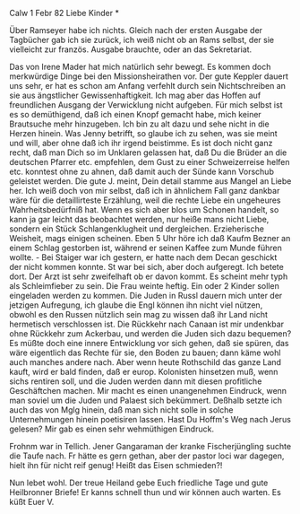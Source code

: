  Calw 1 Febr 82
Liebe Kinder <Marie>*

Über Ramseyer habe ich nichts. Gleich nach der ersten Ausgabe der Tagbücher gab ich sie zurück, ich weiß nicht ob an Rams selbst, der sie vielleicht zur französ. Ausgabe brauchte, oder an das Sekretariat.

Das von Irene Mader hat mich natürlich sehr bewegt. Es kommen doch merkwürdige Dinge bei den Missionsheirathen vor. Der gute Keppler dauert uns sehr, er hat es schon am Anfang verfehlt durch sein Nichtschreiben an sie aus ängstlicher Gewissenhaftigkeit. Ich mag aber das Hoffen auf freundlichen Ausgang der Verwicklung nicht aufgeben. Für mich selbst ist es so demüthigend, daß ich einen Knopf gemacht habe, mich keiner Brautsuche mehr hinzugeben. Ich bin zu alt dazu und sehe nicht in die Herzen hinein. 
Was Jenny betrifft, so glaube ich zu sehen, was sie meint und will, aber ohne daß ich ihr irgend beistimme. Es ist doch nicht ganz recht, daß man Dich so im Unklaren gelassen hat, daß Du die Brüder an die deutschen Pfarrer etc. empfehlen, dem Gust zu einer Schweizerreise helfen etc. konntest ohne zu ahnen, daß damit auch der Sünde kann Vorschub geleistet werden. Die gute J. meint, Dein detail stamme aus Mangel an Liebe her. Ich weiß doch von mir selbst, daß ich in ähnlichem Fall ganz dankbar wäre für die detaillirteste Erzählung, weil die rechte Liebe ein ungeheures Wahrheitsbedürfniß hat. Wenn es sich aber blos um Schonen handelt, so kann ja gar leicht das beobachtet werden, nur heiße mans nicht Liebe, sondern ein Stück Schlangenklugheit und dergleichen. Erzieherische Weisheit, mags einigen scheinen. 
Eben 5 Uhr höre ich daß Kaufm Bezner an einem Schlag gestorben ist, während er seinen Kaffee zum Munde führen wollte. - Bei Staiger war ich gestern, er hatte nach dem Decan geschickt der nicht kommen konnte. St war bei sich, aber doch aufgeregt. Ich betete dort. Der Arzt ist sehr zweifelhaft ob er davon kommt. Es scheint mehr typh als Schleimfieber zu sein. Die Frau weinte heftig. Ein oder 2 Kinder sollen eingeladen werden zu kommen. 
Die Juden in Russl dauern mich unter der jetzigen Aufregung, ich glaube die Engl können ihn nicht viel nützen, obwohl es den Russen nützlich sein mag zu wissen daß ihr Land nicht hermetisch verschlossen ist. Die Rückkehr nach Canaan ist mir undenkbar ohne Rückkehr zum Ackerbau, und werden die Juden sich dazu bequemen? Es müßte doch eine innere Entwicklung vor sich gehen, daß sie spüren, das wäre eigentlich das Rechte für sie, den Boden zu bauen; dann käme wohl auch manches andere nach. Aber wenn heute Rothschild das ganze Land kauft, wird er bald finden, daß er europ. Kolonisten hinsetzen muß, wenn sichs rentiren soll, und die Juden werden dann mit diesen profitliche Geschäftchen machen. Mir macht es einen unangenehmen Eindruck, wenn man soviel um die Juden und Palaest sich bekümmert. Deßhalb setzte ich auch das von Mglg hinein, daß man sich nicht solle in solche Unternehmungen hinein poetisiren lassen. Hast Du Hoffm's Weg nach Jerus gelesen? Mir gab es einen sehr wehmüthigen Eindruck.

Frohnm war in Tellich. Jener Gangaraman der kranke Fischerjüngling suchte die Taufe nach. Fr hätte es gern gethan, aber der pastor loci war dagegen, hielt ihn für nicht reif genug! Heißt das Eisen schmieden?!

Nun lebet wohl. Der treue Heiland gebe Euch friedliche Tage und gute Heilbronner Briefe! Er kanns schnell thun und wir können auch warten. Es küßt  Euer V.

